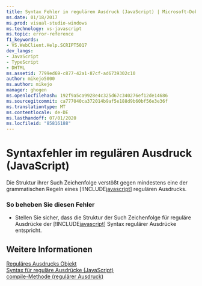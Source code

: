 ```yaml
---
title: Syntax Fehler in regulärem Ausdruck (JavaScript) | Microsoft-Dokumentation
ms.date: 01/18/2017
ms.prod: visual-studio-windows
ms.technology: vs-javascript
ms.topic: error-reference
f1_keywords:
- VS.WebClient.Help.SCRIPT5017
dev_langs:
- JavaScript
- TypeScript
- DHTML
ms.assetid: 7799ed69-c877-42a1-87cf-ad6739302c10
author: mikejo5000
ms.author: mikejo
manager: ghogen
ms.openlocfilehash: 192f9a5ca9928e4c325d67c340276ef12de14686
ms.sourcegitcommit: ca777040ca372014b9af5e188d9b60bf56e3e36f
ms.translationtype: MT
ms.contentlocale: de-DE
ms.lasthandoff: 07/01/2020
ms.locfileid: "85816188"
---
```

# <a name="syntax-error-in-regular-expression-javascript"></a>Syntaxfehler im regulären Ausdruck (JavaScript)
Die Struktur ihrer Such Zeichenfolge verstößt gegen mindestens eine der grammatischen Regeln eines [!INCLUDE[javascript](../../javascript/includes/javascript-md.md)] regulären Ausdrucks.  
  
### <a name="to-correct-this-error"></a>So beheben Sie diesen Fehler  
  
- Stellen Sie sicher, dass die Struktur der Such Zeichenfolge für reguläre Ausdrücke der [!INCLUDE[javascript](../../javascript/includes/javascript-md.md)] Syntax regulärer Ausdrücke entspricht.  
  
## <a name="see-also"></a>Weitere Informationen  
 [Reguläres Ausdrucks Objekt](../../javascript/reference/regular-expression-object-javascript.md)   
 [Syntax für reguläre Ausdrücke (JavaScript)](https://msdn.microsoft.com/library/1400241x)   
 [compile-Methode (regulärer Ausdruck)](../../javascript/reference/compile-method-regular-expression-javascript.md)
